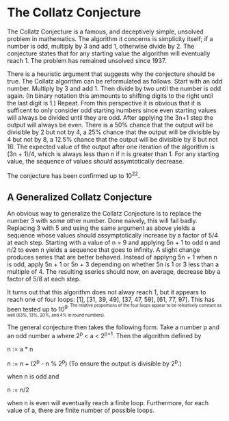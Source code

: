 # The Collatz Conjecture
The Collatz Conjecture is a famous, and deceptively simple, unsolved problem in mathematics. The algorithm it concerns is simplicity itself; if a number is odd, multiply by 3 and add 1, 
otherwise divide by 2. The conjecture states that for any starting value the algorithm will eventually reach 1. The problem has remained unsolved since 1937.

There is a heuristic argument that suggests why the conjecture should be true. The Collatz algorithm can be reformulated as follows. Start with an odd number. Multiply by 3 and add 1. Then divide by
two until the number is odd again. (In binary notation this ammounts to shifting digits to the right until the last digit is 1.) Repeat. From this perspective it is obvious that it is sufficent to only consider
odd starting numbers since even starting values will always be divided until they are odd. After applying the 3n+1 step the output will always be even. There is a 50% chance that the output will be
divisible by 2 but not by 4, a 25% chance that the output will be divisible by 4 but not by 8, a 12.5% chance that the output will be divisible by 8 but not 16. The expected value of the output after one
iteration of the algorithm is (3n + 1)/4, which is always less than n if n is greater than 1. For any starting value, the sequence of values *should* assymtotically decrease.

The conjecture has been confirmed up to 10<sup>22</sup>.

## A Generalized Collatz Conjecture

An obvious way to generalize the Collatz Conjecture is to replace the number 3 with some other number. Done naively, this will fail badly. Replacing 3 with 5 and using the same argument as above yields
a sequence whose values should assymptotically increase by a factor of 5/4 at each step. Starting with a value of n = 9 and applying 5n + 1 to odd n and n/2 to even n yields a sequence that goes to
infinity. A slight change produces series that are better behaved. Instead of applyng 5n + 1 when n is odd, apply 5n + 1 or 5n + 3 depending on whether 5n is 1 or 3 less than a multiple of 4. The resulting
sseries should now, on average, decrease bby a factor of 5/8 at each step.

It turns out that this algorithm does not alway reach 1, but it appears to reach one of four loops: [1], [31, 39, 49], [37, 47, 59], [61, 77, 97]. This has been tested up to 10<sup>9<sup>. The relative
proportions of the four loops appear to be releatively constant as well (63%, 13%, 20%, and 4% in round numbers).

The general conjecture then takes the following form. Take a number p and an odd number a where 2<sup>p</sup> < a < 2<sup>p+1</sup>. Then the algorithm defined by 

n := a * n

n := n + (2<sup>p</sup> - n % 2<sup>p</sup>) (To ensure the output is divisible by 2<sup>p</sup>.)

when n is odd and

n := n/2

when n is even will eventually reach a finite loop. Furthermore, for each value of a, there are finite number of possible loops.
